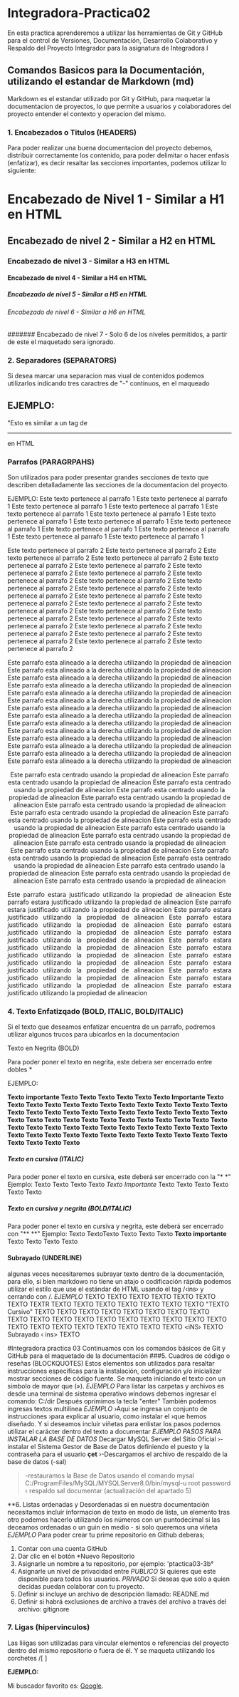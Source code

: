 # Integradora-Practica02
En esta practica aprenderemos a utilizar las herramientas de Git y GitHub para el control de Versiones, Documentación, Desarrollo Colaborativo y Respaldo del Proyecto Integrador para la asignatura de Integradora I
## Comandos Basicos para la Documentación, utilizando el estandar de Markdown (md)
Markdown es el estandar utilizado por Git y GitHub, para maquetar la documentacion de proyectos, lo que permite a usuarios y colaboradores del proyecto entender el contexto y operacion del mismo.
### 1. Encabezados o Titulos (HEADERS)
Para poder realizar una buena documentacion del proyecto debemos, distribuir correctamente los contenido, para poder delimitar o hacer enfasis (enfatizar), es decir resaltar las secciones importantes, podemos utilizar lo siguiente:

# Encabezado de Nivel 1 - Similar a H1 en HTML
## Encabezado de nivel 2 - Similar a H2 en HTML
### Encabezado de nivel 3 - Similar a H3 en HTML
#### Encabezado de nivel 4 - Similar a H4 en HTML
##### Encabezado de nivel 5 - Similar a H5 en HTML
###### Encabezado de nivel 6 - Similar a H6 en HTML
####### Encabezado de nivel 7 - Solo 6 de los niveles permitidos, a partir de este el maquetado sera ignorado. 

### 2. Separadores (SEPARATORS)
Si desea marcar una separacion mas viual de contenidos podemos utilizarlos indicando tres caractres de "-" continuos, en el maqueado

EJEMPLO:
---
"Esto es similar a un tag de <HR> en HTML

### Parrafos (PARAGRPAHS)
Son utilizados para poder presentar grandes secciones de texto que describen detalladamente las secciones de la documentacion del proyecto.

EJEMPLO: Este texto pertenece al parrafo 1 Este texto pertenece al parrafo 1 Este texto pertenece al parrafo 1 Este texto pertenece al parrafo 1 Este texto pertenece al parrafo 1 Este texto pertenece al parrafo 1 Este texto pertenece al parrafo 1 Este texto pertenece al parrafo 1 Este texto pertenece al parrafo 1 Este texto pertenece al parrafo 1 Este texto pertenece al parrafo 1 Este texto pertenece al parrafo 1 Este texto pertenece al parrafo 1 

Este texto pertenece al parrafo 2 Este texto pertenece al parrafo 2 Este texto pertenece al parrafo 2 Este texto pertenece al parrafo 2 Este texto pertenece al parrafo 2 Este texto pertenece al parrafo 2 Este texto pertenece al parrafo 2 Este texto pertenece al parrafo 2 Este texto pertenece al parrafo 2 Este texto pertenece al parrafo 2 Este texto pertenece al parrafo 2 Este texto pertenece al parrafo 2 Este texto pertenece al parrafo 2 Este texto pertenece al parrafo 2 Este texto pertenece al parrafo 2 Este texto pertenece al parrafo 2 Este texto pertenece al parrafo 2 Este texto pertenece al parrafo 2 Este texto pertenece al parrafo 2 Este texto pertenece al parrafo 2 Este texto pertenece al parrafo 2 Este texto pertenece al parrafo 2 Este texto pertenece al parrafo 2 Este texto pertenece al parrafo 2 Este texto pertenece al parrafo 2 Este texto pertenece al parrafo 2 Este texto pertenece al parrafo 2 

<p align="right">
Este parrafo esta alineado a la derecha utilizando la propiedad de alineacion
Este parrafo esta alineado a la derecha utilizando la propiedad de alineacion 
Este parrafo esta alineado a la derecha utilizando la propiedad de alineacion 
Este parrafo esta alineado a la derecha utilizando la propiedad de alineacion 
Este parrafo esta alineado a la derecha utilizando la propiedad de alineacion 
Este parrafo esta alineado a la derecha utilizando la propiedad de alineacion 
Este parrafo esta alineado a la derecha utilizando la propiedad de alineacion 
Este parrafo esta alineado a la derecha utilizando la propiedad de alineacion 
Este parrafo esta alineado a la derecha utilizando la propiedad de alineacion 
Este parrafo esta alineado a la derecha utilizando la propiedad de alineacion 
Este parrafo esta alineado a la derecha utilizando la propiedad de alineacion 
Este parrafo esta alineado a la derecha utilizando la propiedad de alineacion 
Este parrafo esta alineado a la derecha utilizando la propiedad de alineacion 
Este parrafo esta alineado a la derecha utilizando la propiedad de alineacion 

<p align="center">
Este parrafo esta centrado usando la propiedad de alineacion Este parrafo esta centrado usando la propiedad de alineacion Este parrafo esta centrado usando la propiedad de alineacion Este parrafo esta centrado usando la propiedad de alineacion Este parrafo esta centrado usando la propiedad de alineacion Este parrafo esta centrado usando la propiedad de alineacion Este parrafo esta centrado usando la propiedad de alineacion Este parrafo esta centrado usando la propiedad de alineacion Este parrafo esta centrado usando la propiedad de alineacion Este parrafo esta centrado usando la propiedad de alineacion Este parrafo esta centrado usando la propiedad de alineacion Este parrafo esta centrado usando la propiedad de alineacion Este parrafo esta centrado usando la propiedad de alineacion Este parrafo esta centrado usando la propiedad de alineacion Este parrafo esta centrado usando la propiedad de alineacion Este parrafo esta centrado usando la propiedad de alineacion Este parrafo esta centrado usando la propiedad de alineacion Este parrafo esta centrado usando la propiedad de alineacion 

<p align="justify">
Este parrafo estara justificado utilizando la propiedad de alineacion Este parrafo estara justificado utilizando la propiedad de alineacion Este parrafo estara justificado utilizando la propiedad de alineacion Este parrafo estara justificado utilizando la propiedad de alineacion Este parrafo estara justificado utilizando la propiedad de alineacion Este parrafo estara justificado utilizando la propiedad de alineacion Este parrafo estara justificado utilizando la propiedad de alineacion Este parrafo estara justificado utilizando la propiedad de alineacion Este parrafo estara justificado utilizando la propiedad de alineacion Este parrafo estara justificado utilizando la propiedad de alineacion Este parrafo estara justificado utilizando la propiedad de alineacion Este parrafo estara justificado utilizando la propiedad de alineacion Este parrafo estara justificado utilizando la propiedad de alineacion Este parrafo estara justificado utilizando la propiedad de alineacion 

### 4. Texto Enfatizqado (BOLD, ITALIC, BOLD/ITALIC)
Si el texto que deseamos enfatizar encuentra de un parrafo, podremos utilizar algunos trucos para ubicarlos en la documentacion 

Texto en Negrita (BOLD)

Para poder poner el texto en negrita, este debera ser encerrado entre dobles *

EJEMPLO: 

**Texto importante Texto Texto Texto Texto Texto Texto Importante Texto Texto Texto Texto Texto Texto Texto Texto Texto Texto Texto Texto Texto Texto Texto Texto Texto Texto Texto Texto Texto Texto Texto Texto Texto Texto Texto Texto Texto Texto Texto Texto Texto Texto Texto Texto Texto Texto Texto Texto Texto Texto Texto Texto Texto Texto Texto Texto Texto Texto Texto Texto Texto Texto Texto Texto Texto Texto Texto Texto Texto Texto Texto Texto Texto**

##### Texto en cursiva (ITALIC)
Para poder poner el texto en cursiva, este deberá ser encerrado con la "* *" Ejemplo:
Texto Texto Texto Texto *Texto Importante* Texto Texto Texto Texto Texto Texto

##### Texto en cursiva y negrita (BOLD/ITALIC)
Para poder poner el texto en cursiva y negrita, este deberá ser encerrado con "** **" Ejemplo:
Texto TextoTexto Texto Texto Texto **Texto importante** Texto Texto Texto Texto

#### Subrayado (UNDERLINE)
algunas veces necesitaremos subrayar texto dentro de la documentación, para ello, si bien markdowo no tiene un atajo o codificación rápida podemos utilizar el estilo que use el estándar de
HTML usando el tag /‹ins› y cerrando con /</ins>.
*EJEMPLO*
TEXTO TEXTO TEXTO TEXTO TEXTO TEXTO TEXTO TEXTR TEXTO TEXTO TEXTO
TEXTO TEXTO TEXTO TEXTO
"TEXTO Cursivo"
TEXTO TEXTO TEXTO TEXTO TEXTO TEXTO
TEXTO TEXTO TEXTO TEXTO TEXTO TEXTO TEXTO TEXTO TEXTO TEXTO TEXTO
TEXTO TEXTO TEXTO TEXTO TEXTO TEXTO TEXTO TEXTO TEXTO <iNS› TEXTO Subrayado ‹ ins> TEXTO

#Integradora practica 03
Continuamos con los comandos básicos de Git y GitHub para el maquetado de la documentación
###5. Cuadros de código o reseñas (BLOCKQUOTES)
Estos elementos son utilizados para resaltar instrucciones especificas para la instalación, configuración y/o inicializar mostrar secciones de código fuente. Se maqueta iniciando el texto
con un símbolo de mayor que (»).
*EJEMPLO*
Para listar las carpetas y archivos es desde una terminal de sistema operativo windows debemos ingresar el comando:
C:/dir
Después oprimimos la tecla "enter"
También podemos ingresas textos multilínea
*EJEMPLO*
›Aqui se ingresa un conjunto de instrucciones
›para explicar al usuario, como instalar el
›que hemos diseñado.
Y si deseamos incluir viñetas para enlistar los pasos podemos utilizar el carácter dentro del texto a documentar
*EJEMPLO*
*PASOS PARA INSTALAR LA BASE DE DATOS*
Decargar MySQL Server del Sitio Oficial
›- instalar el Sistema Gestor de Base de Datos definiendo el puesto y la contraseña para el usuario **çet**
›-Descargamos el archivo de respaldo de la base de datos (-sal)
>-restauramos la Base de Datos usando el comando mysal
C:/ProgramFiles/MySQL/MYSQLServer8.0/bin/mysql-u root
password ‹ respaldo sal
documentar (actualización del apartado 5)

**6. Listas ordenadas y Desordenadas
si en nuestra documentación necesitamos incluir informacion de texto en modo de lista, un elemento tras otro podemos hacerlo utilizando los números con un puntodecimal si las deceamos
ordenadas o un guin en medio - si solo queremos una viñeta
*EJEMPLO*
Para poder crear tu prime repositorio en Github deberas;
1. Contar con una cuenta GitHub
2. Dar clic en el botón *Nuevo Repositorio
3. Asignarle un nombre a tu repositorio, por ejemplo: 'ptactica03-3b°
4. Asignarle un nivel de privacidad entre
*PUBLICO* Si quieres que este disponible para todos los usuarios.
*PRIVADO* Si deseas que solo a quien decidas puedan colaborar con tu proyecto.
5. Definir si incluye un archivo de descripción llamado: READNE.md
6. Definir si habrá exclusiones de archivo a través del archivo a través del archivo: gitignore

### 7. Ligas (hipervinculos)
Las liiigas son utilizadas para vincular elementos o referencias del proyecto dentro del mismo repositorio o fuera de él. Y se maqueta utilizando los corchetes /[ \]

**EJEMPLO:**

Mi buscador favorito es: [Google](https://vivn.google.com).















